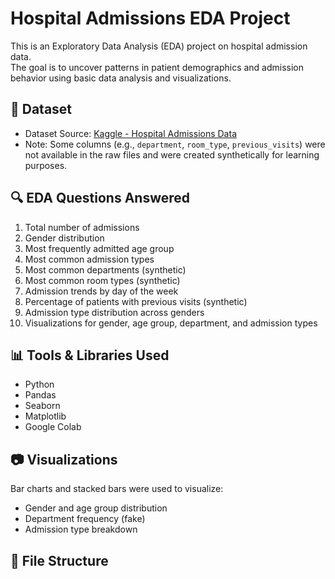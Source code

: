 # Hospital Admissions EDA Project

This is an Exploratory Data Analysis (EDA) project on hospital admission data.  
The goal is to uncover patterns in patient demographics and admission behavior using basic data analysis and visualizations.

## 📁 Dataset

- Dataset Source: [Kaggle - Hospital Admissions Data](https://www.kaggle.com/datasets/ashishsahani/hospital-admissions-data)
- Note: Some columns (e.g., `department`, `room_type`, `previous_visits`) were not available in the raw files and were created synthetically for learning purposes.

## 🔍 EDA Questions Answered

1. Total number of admissions  
2. Gender distribution  
3. Most frequently admitted age group  
4. Most common admission types  
5. Most common departments (synthetic)  
6. Most common room types (synthetic)  
7. Admission trends by day of the week  
8. Percentage of patients with previous visits (synthetic)  
9. Admission type distribution across genders  
10. Visualizations for gender, age group, department, and admission types  

## 📊 Tools & Libraries Used

- Python
- Pandas
- Seaborn
- Matplotlib
- Google Colab

## 📷 Visualizations

Bar charts and stacked bars were used to visualize:
- Gender and age group distribution
- Department frequency (fake)
- Admission type breakdown

## 📂 File Structure


